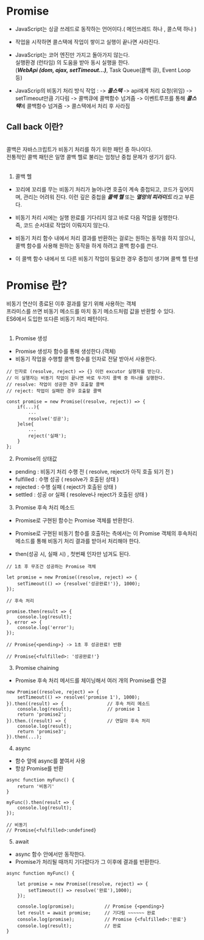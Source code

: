 # Promise

- JavaScript는 싱글 쓰레드로 동작하는 언어이다.( 메인쓰레드 하나 , 콜스택 하나 )

- 작업을 시작하면 콜스택에 작업이 쌓이고 실행이 끝나면 사라진다.

- JavaScript는 코어 엔진만 가지고 돌아가지 않는다.<br>
실행환경 (런타임) 의 도움을 받아 동시 실행을 한다.<br>
(***WebApi (dom, ajax, setTimeout...)***, Task Queue(콜백 큐), Event Loop 등)

- JavaScrip의 비동기 처리 방식 작업 : -> ***콜스택*** -> api에게 처리 요청(위임) -> setTimeout만큼 기다림 -> 콜백큐에 콜백함수 넘겨줌 -> 이벤트루프를 통해 ***콜스택***에 콜백함수 넘겨줌 -> 콜스택에서 처리 후 사라짐

## Call back 이란?

<br>
콜백은 자바스크립트가 비동기 처리를 하기 위한 패턴 중 하나이다.<br>
전통적인 콜백 패턴은 일명 콜백 헬로 불리는 엄청난 중첩 문제가 생기기 쉽다.<br><br>

1. 콜백 헬

- 꼬리에 꼬리를 무는 비동기 처리가 늘어나면 호출이 계속 중첩되고, 코드가 깊어지며, 관리는 어려워 진다. 이런 깊은 중첩을 ***콜백 헬*** 또는 ***멸망의 피라미드*** 라고 부른다.

- 비동기 처리 시에는 실행 완료를 기다리지 않고 바로 다음 작업을 실행한다.<br>
즉, 코드 순서대로 작업이 이뤄지지 않는다.

- 비동기 처리 함수 내에서 처리 결과를 반환하는 걸로는 원하는 동작을 하지 않으니, 콜백 함수를 사용해 원하는 동작을 하게 하려고 콜백 함수를 쓴다.

- 이 콜백 함수 내에서 또 다른 비동기 작업이 필요한 경우 중첩이 생기며 콜백 헬 탄생

# Promise 란?

비동기 연산이 종료된 이후 결과를 알기 위해 사용하는 객체<br>
프라미스를 쓰면 비동기 메소드를 마치 동기 메소드처럼 값을 반환할 수 있다.<br>
ES6에서 도입한 또다른 비동기 처리 패턴이다.<br><br>

1. Promise 생성

- Promise 생성자 함수를 통해 생성한다.(객체)
- 비동기 작업을 수행할 콜백 함수를 인자로 전달 받아서 사용한다.

```
// 인자로 (resolve, reject) => {} 이런 excutor 실행자를 받는다.
// 이 실행자는 비동기 작업이 끝나면 바로 두가지 콜백 중 하나를 실행한다.
// resolve: 작업이 성공한 경우 호출할 콜백
// reject: 작업이 실패한 경우 호출할 콜백

const promise = new Promise((resolve, reject)) => {
    if(...){
        ...
        resolve('성공');
    }else{
        ...
        reject('실패');
    }
};
```

2. Promise의 상태값

- pending : 비동기 처리 수행 전 ( resolve, reject가 아직 호출 되기 전 )
- fulfilled : 수행 성공 ( resolve가 호출된 상태 )
- rejected : 수행 실패 ( reject가 호출된 상태 )
- settled : 성공 or 실패 ( resoleve나 reject가 호출된 상태 )

3. Promise 후속 처리 메소드

- Promise로 구현된 함수는 Promise 객체를 반환한다.
- Promise로 구현된 비동기 함수를 호출하는 측에서는 이 Promise 객체의 후속처리 메소드를 통해 비동기 처리 결과를 받아서 처리해야 한다.

- then(성공 시, 실패 시) , 첫번째 인자만 넘겨도 된다.

```
// 1초 후 무조건 성공하는 Promise 객체

let promise = new Promise((resolve, reject) => {
    setTimeout(() => {resolve('성공완료!')}, 1000);
});

// 후속 처리

promise.then(result => {
    console.log(result);
}, error => {
    console.log('error');
});

// Promise{<pending>} -> 1초 후 성공완료! 반환

// Promise{<fulfilled>: '성공완료!'}
```

3. Promise chaining 

- Promise 후속 처리 메서드를 체이닝해서 여러 개의 Promise를 연결

```
new Promise((resolve, reject) => {
    setTimeout(() => resolve('promise 1'), 1000);
}).then((result) => {                // 후속 처리 메소드
    console.log(result);             // promise 1
    return 'promise2';          
}).then.((result) => {               // 연달아 후속 처리
    console.log(result);            
    return 'promise3';
}).then(...);
```

4. async


- 함수 앞에 async를 붙여서 사용
- 항상 Promise를 반환

```
async function myFunc() {
    return '비동기'
}

myFunc().then(result => {
    console.log(result);
});

// 비동기
// Promise{<fulfilled>:undefined}

```

5. await

- async 함수 안에서만 동작한다.
- Promise가 처리될 때까지 기다렸다가 그 이후에 결과를 반환한다.

```
async function myFunc() {

    let promise = new Promise((resolve, reject) => {
        setTimeout(() => resolve('완료'),1000);
    });

    console.log(promise);           // Promise {<pending>}
    let result = await promise;     // 기다림 ~~~~~~ 완료
    console.log(promise);           // Promise {<fulfilled>:'완료'}
    console.log(result);            // 완료
}
```